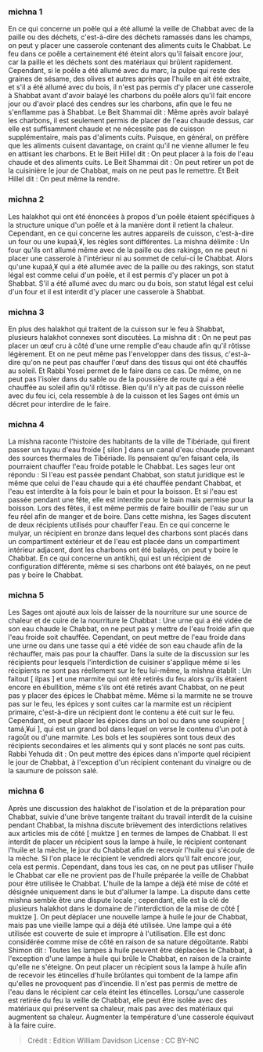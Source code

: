 
### michna 1
En ce qui concerne un poêle qui a été allumé la veille de Chabbat avec de la paille ou des déchets, c'est-à-dire des déchets ramassés dans les champs, on peut y placer une casserole contenant des aliments cuits le Chabbat. Le feu dans ce poêle a certainement été éteint alors qu'il faisait encore jour, car la paille et les déchets sont des matériaux qui brûlent rapidement. Cependant, si le poêle a été allumé avec du marc, la pulpe qui reste des graines de sésame, des olives et autres après que l'huile en ait été extraite, et s'il a été allumé avec du bois, il n'est pas permis d'y placer une casserole à Shabbat avant d'avoir balayé les charbons du poêle alors qu'il fait encore jour ou d'avoir placé des cendres sur les charbons, afin que le feu ne s'enflamme pas à Shabbat. Le Beit Shammai dit : Même après avoir balayé les charbons, il est seulement permis de placer de l'eau chaude dessus, car elle est suffisamment chaude et ne nécessite pas de cuisson supplémentaire, mais pas d'aliments cuits. Puisque, en général, on préfère que les aliments cuisent davantage, on craint qu'il ne vienne allumer le feu en attisant les charbons. Et le Beit Hillel dit : On peut placer à la fois de l'eau chaude et des aliments cuits. Le Beit Shammai dit : On peut retirer un pot de la cuisinière le jour de Chabbat, mais on ne peut pas le remettre. Et Beit Hillel dit : On peut même la rendre.

### michna 2
Les halakhot qui ont été énoncées à propos d'un poêle étaient spécifiques à la structure unique d'un poêle et à la manière dont il retient la chaleur. Cependant, en ce qui concerne les autres appareils de cuisson, c'est-à-dire un four ou une kupaá¸¥, les règles sont différentes. La mishna délimite : Un four qu'ils ont allumé même avec de la paille ou des rakings, on ne peut ni placer une casserole à l'intérieur ni au sommet de celui-ci le Chabbat. Alors qu'une kupaá¸¥ qui a été allumée avec de la paille ou des rakings, son statut légal est comme celui d'un poêle, et il est permis d'y placer un pot à Shabbat. S'il a été allumé avec du marc ou du bois, son statut légal est celui d'un four et il est interdit d'y placer une casserole à Shabbat.

### michna 3
En plus des halakhot qui traitent de la cuisson sur le feu à Shabbat, plusieurs halakhot connexes sont discutées. La mishna dit : On ne peut pas placer un œuf cru à côté d'une urne remplie d'eau chaude afin qu'il rôtisse légèrement. Et on ne peut même pas l'envelopper dans des tissus, c'est-à-dire qu'on ne peut pas chauffer l'œuf dans des tissus qui ont été chauffés au soleil. Et Rabbi Yosei permet de le faire dans ce cas. De même, on ne peut pas l'isoler dans du sable ou de la poussière de route qui a été chauffée au soleil afin qu'il rôtisse. Bien qu'il n'y ait pas de cuisson réelle avec du feu ici, cela ressemble à de la cuisson et les Sages ont émis un décret pour interdire de le faire.

### michna 4
La mishna raconte l'histoire des habitants de la ville de Tibériade, qui firent passer un tuyau d'eau froide [ silon ] dans un canal d'eau chaude provenant des sources thermales de Tibériade. Ils pensaient qu'en faisant cela, ils pourraient chauffer l'eau froide potable le Chabbat. Les sages leur ont répondu : Si l'eau est passée pendant Chabbat, son statut juridique est le même que celui de l'eau chaude qui a été chauffée pendant Chabbat, et l'eau est interdite à la fois pour le bain et pour la boisson. Et si l'eau est passée pendant une fête, elle est interdite pour le bain mais permise pour la boisson. Lors des fêtes, il est même permis de faire bouillir de l'eau sur un feu réel afin de manger et de boire. Dans cette mishna, les Sages discutent de deux récipients utilisés pour chauffer l'eau. En ce qui concerne le mulyar, un récipient en bronze dans lequel des charbons sont placés dans un compartiment extérieur et de l'eau est placée dans un compartiment intérieur adjacent, dont les charbons ont été balayés, on peut y boire le Chabbat. En ce qui concerne un antikhi, qui est un récipient de configuration différente, même si ses charbons ont été balayés, on ne peut pas y boire le Chabbat.

### michna 5
Les Sages ont ajouté aux lois de laisser de la nourriture sur une source de chaleur et de cuire de la nourriture le Chabbat : Une urne qui a été vidée de son eau chaude le Chabbat, on ne peut pas y mettre de l'eau froide afin que l'eau froide soit chauffée. Cependant, on peut mettre de l'eau froide dans une urne ou dans une tasse qui a été vidée de son eau chaude afin de la réchauffer, mais pas pour la chauffer. Dans la suite de la discussion sur les récipients pour lesquels l'interdiction de cuisiner s'applique même si les récipients ne sont pas réellement sur le feu lui-même, la mishna établit : Un faitout [ ilpas ] et une marmite qui ont été retirés du feu alors qu'ils étaient encore en ébullition, même s'ils ont été retirés avant Chabbat, on ne peut pas y placer des épices le Chabbat même. Même si la marmite ne se trouve pas sur le feu, les épices y sont cuites car la marmite est un récipient primaire, c'est-à-dire un récipient dont le contenu a été cuit sur le feu. Cependant, on peut placer les épices dans un bol ou dans une soupière [ tamá¸¥ui ], qui est un grand bol dans lequel on verse le contenu d'un pot à ragoût ou d'une marmite. Les bols et les soupières sont tous deux des récipients secondaires et les aliments qui y sont placés ne sont pas cuits. Rabbi Yehuda dit : On peut mettre des épices dans n'importe quel récipient le jour de Chabbat, à l'exception d'un récipient contenant du vinaigre ou de la saumure de poisson salé.

### michna 6
Après une discussion des halakhot de l'isolation et de la préparation pour Chabbat, suivie d'une brève tangente traitant du travail interdit de la cuisine pendant Chabbat, la mishna discute brièvement des interdictions relatives aux articles mis de côté [ muktze ] en termes de lampes de Chabbat. Il est interdit de placer un récipient sous la lampe à huile, le récipient contenant l'huile et la mèche, le jour du Chabbat afin de recevoir l'huile qui s'écoule de la mèche. Si l'on place le récipient le vendredi alors qu'il fait encore jour, cela est permis. Cependant, dans tous les cas, on ne peut pas utiliser l'huile le Chabbat car elle ne provient pas de l'huile préparée la veille de Chabbat pour être utilisée le Chabbat. L'huile de la lampe a déjà été mise de côté et désignée uniquement dans le but d'allumer la lampe. La dispute dans cette mishna semble être une dispute locale ; cependant, elle est la clé de plusieurs halakhot dans le domaine de l'interdiction de la mise de côté [ muktze ]. On peut déplacer une nouvelle lampe à huile le jour de Chabbat, mais pas une vieille lampe qui a déjà été utilisée. Une lampe qui a été utilisée est couverte de suie et impropre à l'utilisation. Elle est donc considérée comme mise de côté en raison de sa nature dégoûtante. Rabbi Shimon dit : Toutes les lampes à huile peuvent être déplacées le Chabbat, à l'exception d'une lampe à huile qui brûle le Chabbat, en raison de la crainte qu'elle ne s'éteigne. On peut placer un récipient sous la lampe à huile afin de recevoir les étincelles d'huile brûlantes qui tombent de la lampe afin qu'elles ne provoquent pas d'incendie. Il n'est pas permis de mettre de l'eau dans le récipient car cela éteint les étincelles. Lorsqu'une casserole est retirée du feu la veille de Chabbat, elle peut être isolée avec des matériaux qui préservent sa chaleur, mais pas avec des matériaux qui augmentent sa chaleur. Augmenter la température d'une casserole équivaut à la faire cuire.

>Crédit : Edition William Davidson
>License : CC BY-NC
